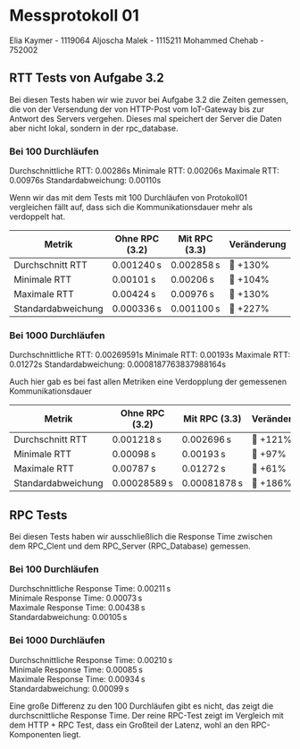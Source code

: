 # Messprotokoll 01

Elia Kaymer - 1119064
Aljoscha Malek - 1115211
Mohammed Chehab - 752002

## RTT Tests von Aufgabe 3.2
Bei diesen Tests haben wir wie zuvor bei Aufgabe 3.2 die Zeiten gemessen, die von der Versendung der von HTTP-Post vom IoT-Gateway bis zur Antwort des Servers vergehen.
Dieses mal speichert der Server die Daten aber nicht lokal, sondern in der rpc_database.

### Bei 100 Durchläufen
Durchschnittliche RTT: 0.00286s
Minimale RTT:          0.00206s
Maximale RTT:          0.00976s
Standardabweichung:    0.00110s

Wenn wir das mit dem Tests mit 100 Durchläufen von Protokoll01 vergleichen fällt auf, dass sich die Kommunikationsdauer mehr als verdoppelt hat.

| Metrik              | Ohne RPC (3.2) | Mit RPC (3.3) | Veränderung    |
|---------------------|----------------|---------------|----------------|
| Durchschnitt RTT    | 0.001240 s     | 0.002858 s    | 🔺 +130%       |
| Minimale RTT        | 0.00101 s      | 0.00206 s     | 🔺 +104%       |
| Maximale RTT        | 0.00424 s      | 0.00976 s     | 🔺 +130%       |
| Standardabweichung  | 0.000336 s     | 0.001100 s    | 🔺 +227%       |

### Bei 1000 Durchläufen
Durchschnittliche RTT: 0.00269591s
Minimale RTT:          0.00193s
Maximale RTT:          0.01272s
Standardabweichung:    0.0008187763837988164s

Auch hier gab es bei fast allen Metriken eine Verdopplung der gemessenen Kommunikationsdauer


| Metrik              | Ohne RPC (3.2) | Mit RPC (3.3) | Veränderung    |
|---------------------|----------------|---------------|----------------|
| Durchschnitt RTT    | 0.001218 s     | 0.002696 s    | 🔺 +121%       |
| Minimale RTT        | 0.00098 s      | 0.00193 s     | 🔺 +97%        |
| Maximale RTT        | 0.00787 s      | 0.01272 s     | 🔺 +61%        |
| Standardabweichung  | 0.00028589 s   | 0.00081878 s  | 🔺 +186%       |


## RPC Tests
Bei diesen Tests haben wir ausschließlich die Response Time zwischen dem RPC_Clent und dem RPC_Server (RPC_Database) gemessen.


### Bei 100 Durchläufen
Durchschnittliche Response Time: 0.00211 s  
Minimale Response Time:          0.00073 s  
Maximale Response Time:          0.00438 s  
Standardabweichung:              0.00105 s


### Bei 1000 Durchläufen
Durchschnittliche Response Time: 0.00210 s  
Minimale Response Time:          0.00085 s  
Maximale Response Time:          0.00934 s  
Standardabweichung:              0.00099 s

Eine große Differenz zu den 100 Durchläufen gibt es nicht, das zeigt die durchscnittliche Response Time. 
Der reine RPC-Test zeigt im Vergleich mit dem HTTP + RPC Test, dass ein Großteil der Latenz, wohl an den RPC-Komponenten liegt.